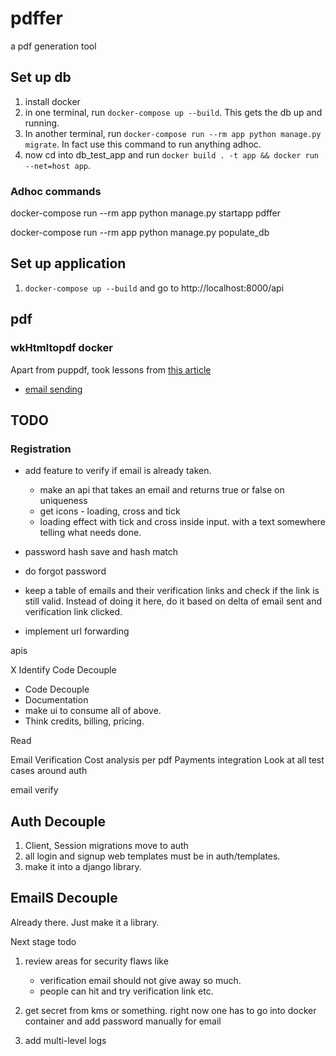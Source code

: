 # pdffer
a pdf generation tool

## Set up db
1. install docker
2. in one terminal, run `docker-compose up --build`. This gets the db up and running. 
3. In another terminal, run `docker-compose run --rm app python manage.py migrate`. In fact use this command to run anything adhoc. 
4. now cd into db_test_app and run `docker build . -t app && docker run --net=host app`.  

### Adhoc commands

docker-compose run --rm app python manage.py startapp pdffer

docker-compose run --rm app python manage.py populate_db

## Set up application

1.  `docker-compose up --build` and go to http://localhost:8000/api

## pdf

### wkHtmltopdf docker
Apart from puppdf, took lessons from [this article](https://sasablagojevic.com/setting-up-wkhtmltopdf-on-docker-alpine-linux)

- [email sending](https://towardsdatascience.com/how-to-easily-automate-emails-with-python-8b476045c151)

## TODO

### Registration

- add feature to verify if email is already taken. 
    - make an api that takes an email and returns true or false on uniqueness
    - get icons - loading, cross and tick
    - loading effect with tick and cross inside input. with a text somewhere telling what needs done.

- password hash save and hash match

- do forgot password

- keep a table of emails and their verification links and check if the link is still valid. Instead of doing it here, do it based on delta of email sent and verification link clicked.

- implement url forwarding



    





apis 

X Identify Code Decouple
- Code Decouple
- Documentation
- make ui to consume all of above. 
- Think credits, billing, pricing.

Read 

Email Verification
Cost analysis per pdf
Payments integration
Look at all test cases around auth


email verify

## Auth Decouple

1. Client, Session migrations move to auth
2. all login and signup web templates must be in auth/templates.
3. make it into a django library. 


## EmailS Decouple

Already there. Just make it a library.


Next stage todo
1. review areas for security flaws like 
    - verification email should not give away so much.
    - people can hit and try verification link etc.

2. get secret from kms or something. right now one has to go into docker container and add password manually for email

3. add multi-level logs